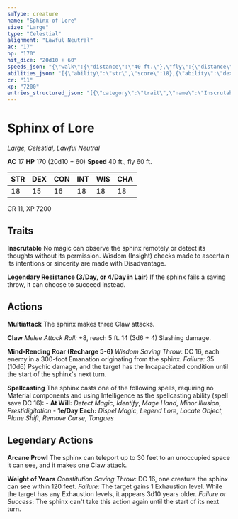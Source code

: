 ```yaml
---
smType: creature
name: "Sphinx of Lore"
size: "Large"
type: "Celestial"
alignment: "Lawful Neutral"
ac: "17"
hp: "170"
hit_dice: "20d10 + 60"
speeds_json: "{\"walk\":{\"distance\":\"40 ft.\"},\"fly\":{\"distance\":\"60 ft.\"}}"
abilities_json: "[{\"ability\":\"str\",\"score\":18},{\"ability\":\"dex\",\"score\":15},{\"ability\":\"con\",\"score\":16},{\"ability\":\"int\",\"score\":18},{\"ability\":\"wis\",\"score\":18},{\"ability\":\"cha\",\"score\":18}]"
cr: "11"
xp: "7200"
entries_structured_json: "[{\"category\":\"trait\",\"name\":\"Inscrutable\",\"text\":\"No magic can observe the sphinx remotely or detect its thoughts without its permission. Wisdom (Insight) checks made to ascertain its intentions or sincerity are made with Disadvantage.\"},{\"category\":\"trait\",\"name\":\"Legendary Resistance (3/Day, or 4/Day in Lair)\",\"text\":\"If the sphinx fails a saving throw, it can choose to succeed instead.\"},{\"category\":\"action\",\"name\":\"Multiattack\",\"text\":\"The sphinx makes three Claw attacks.\"},{\"category\":\"action\",\"name\":\"Claw\",\"text\":\"*Melee Attack Roll:* +8, reach 5 ft. 14 (3d6 + 4) Slashing damage.\"},{\"category\":\"action\",\"name\":\"Mind-Rending Roar (Recharge 5-6)\",\"text\":\"*Wisdom Saving Throw*: DC 16, each enemy in a 300-foot Emanation originating from the sphinx. *Failure:*  35 (10d6) Psychic damage, and the target has the Incapacitated condition until the start of the sphinx's next turn.\"},{\"category\":\"action\",\"name\":\"Spellcasting\",\"text\":\"The sphinx casts one of the following spells, requiring no Material components and using Intelligence as the spellcasting ability (spell save DC 16): - **At Will:** *Detect Magic*, *Identify*, *Mage Hand*, *Minor Illusion*, *Prestidigitation* - **1e/Day Each:** *Dispel Magic*, *Legend Lore*, *Locate Object*, *Plane Shift*, *Remove Curse*, *Tongues*\"},{\"category\":\"legendary\",\"name\":\"Arcane Prowl\",\"text\":\"The sphinx can teleport up to 30 feet to an unoccupied space it can see, and it makes one Claw attack.\"},{\"category\":\"legendary\",\"name\":\"Weight of Years\",\"text\":\"*Constitution Saving Throw*: DC 16, one creature the sphinx can see within 120 feet. *Failure:*  The target gains 1 Exhaustion level. While the target has any Exhaustion levels, it appears 3d10 years older. *Failure or Success*:  The sphinx can't take this action again until the start of its next turn.\"}]"
---
```


# Sphinx of Lore
*Large, Celestial, Lawful Neutral*

**AC** 17
**HP** 170 (20d10 + 60)
**Speed** 40 ft., fly 60 ft.

| STR | DEX | CON | INT | WIS | CHA |
| --- | --- | --- | --- | --- | --- |
| 18 | 15 | 16 | 18 | 18 | 18 |

CR 11, XP 7200

## Traits

**Inscrutable**
No magic can observe the sphinx remotely or detect its thoughts without its permission. Wisdom (Insight) checks made to ascertain its intentions or sincerity are made with Disadvantage.

**Legendary Resistance (3/Day, or 4/Day in Lair)**
If the sphinx fails a saving throw, it can choose to succeed instead.

## Actions

**Multiattack**
The sphinx makes three Claw attacks.

**Claw**
*Melee Attack Roll:* +8, reach 5 ft. 14 (3d6 + 4) Slashing damage.

**Mind-Rending Roar (Recharge 5-6)**
*Wisdom Saving Throw*: DC 16, each enemy in a 300-foot Emanation originating from the sphinx. *Failure:*  35 (10d6) Psychic damage, and the target has the Incapacitated condition until the start of the sphinx's next turn.

**Spellcasting**
The sphinx casts one of the following spells, requiring no Material components and using Intelligence as the spellcasting ability (spell save DC 16): - **At Will:** *Detect Magic*, *Identify*, *Mage Hand*, *Minor Illusion*, *Prestidigitation* - **1e/Day Each:** *Dispel Magic*, *Legend Lore*, *Locate Object*, *Plane Shift*, *Remove Curse*, *Tongues*

## Legendary Actions

**Arcane Prowl**
The sphinx can teleport up to 30 feet to an unoccupied space it can see, and it makes one Claw attack.

**Weight of Years**
*Constitution Saving Throw*: DC 16, one creature the sphinx can see within 120 feet. *Failure:*  The target gains 1 Exhaustion level. While the target has any Exhaustion levels, it appears 3d10 years older. *Failure or Success*:  The sphinx can't take this action again until the start of its next turn.
